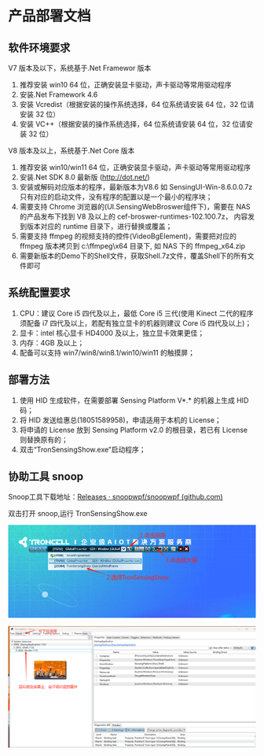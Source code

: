 # 产品部署文档

## 软件环境要求

V7 版本及以下，系统基于.Net Framewor 版本

1. 推荐安装 win10 64 位，正确安装显卡驱动，声卡驱动等常用驱动程序
2. 安装.Net Framework 4.6
3. 安装 Vcredist（根据安装的操作系统选择，64 位系统请安装 64 位，32 位请安装 32 位）
4. 安装 VC++（根据安装的操作系统选择，64 位系统请安装 64 位，32 位请安装 32 位）

V8 版本及以上，系统基于.Net Core 版本

1. 推荐安装 win10/win11 64 位，正确安装显卡驱动，声卡驱动等常用驱动程序
2. 安装.Net SDK 8.0 最新版 (http://dot.net/)
3. 安装或解码对应版本的程序，最新版本为V8.6 如 SensingUI-Win-8.6.0.0.7z 只有对应的启动文件，没有程序的配置以是一个最小的程序块；
4. 需要支持 Chrome 浏览器的(UI.SensingWebBroswer组件下)，需要在 NAS 的产品发布下找到 V8 及以上的 cef-broswer-runtimes-102.100.7z， 内容发到版本对应的 runtime 目录下，进行替换或覆盖；
5. 需要支持 ffmpeg 的视频支持的控件(VideoBgElement)，需要把对应的 ffmpeg 版本拷贝到 c:\\ffmpeg\\x64 目录下, 如 NAS 下的 ffmpeg_x64.zip
6. 需要新版本的Demo下的Shell文件，获取Shell.7z文件，覆盖Shell下的所有文件即可

## 系统配置要求

1. CPU：建议 Core i5 四代及以上，最低 Core i5 三代(使用 Kinect 二代的程序须配备 i7 四代及以上，若配有独立显卡的机器则建议 Core i5 四代及以上)；
2. 显卡：intel 核心显卡 HD4000 及以上，独立显卡效果更佳；
3. 内存：4GB 及以上；
4. 配备可以支持 win7/win8/win8.1/win10/win11 的触摸屏；

## 部署方法

1. 使用 HID 生成软件，在需要部署 Sensing Platform V*.* 的机器上生成 HID 码；
2. 将 HID 发送给惠总(18051589958)，申请适用于本机的 License；
3. 将申请的 License 放到 Sensing Platform v2.0 的根目录，若已有 License 则替换原有的；
4. 双击“TronSensingShow.exe”启动程序；

## 协助工具 snoop

Snoop工具下载地址：[Releases · snoopwpf/snoopwpf (github.com)](https://github.com/snoopwpf/snoopwpf/releases)

双击打开 snoop,运行 TronSensingShow.exe

![1711443947898](image/产品部署文档/1711443947898.png)

![1711444300188](image/产品部署文档/1711444300188.png)
